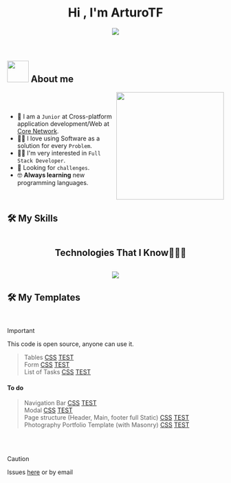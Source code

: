 <h1 align="center">Hi , I'm ArturoTF</h1>
<p align="center">
  <a href="https://github.com/DenverCoder1/readme-typing-svg"><img src="https://readme-typing-svg.herokuapp.com?font=Time+New+Roman&color=%23C8BE25&size=25&center=true&vCenter=true&width=600&height=100&lines=Cross-platform+application+development"></a>
</p>
<br>	
	
## <picture><img src = "https://github.com/7oSkaaa/7oSkaaa/blob/main/Images/about_me.gif?raw=true" width = 50px></picture> About me

<picture> <img align="right" src="https://github.com/7oSkaaa/7oSkaaa/blob/main/Images/Right_Side.gif?raw=true" width = 250px></picture>

<br><br>

- :school: I am a `Junior` at Cross-platform application development/Web at [Core Network](https://www.corenetworks.es/).
- :technologist: I love using Software as a solution for every `Problem`.
- :student: I'm very interested in `Full Stack Developer`.
- 🤔 Looking for `challenges`.
- :nerd_face: **Always learning** new programming languages.
<br>

## 🛠️ My Skills

<div id="user-content-toc">
  <ul align="center">
    <summary><h2 style="display: inline-block">Technologies That I Know👨🏻‍💻</h2></summary>
  </ul>
</div>
<!--tech stack icons-->
<p align="center">
  <a href="https://skillicons.dev">
<div align="center">
<img src="https://skillicons.dev/icons?i=sqlite,mysql,css,angular,html,ts,js,java,spring,vscode,discord,eclipse,git,github,notion,linux&perline=14" /> <br>
  
</div>   
  </a>
</p>

## 🛠️ My Templates
  <br>

> [!IMPORTANT]  
> This code is open source, anyone can use it.

> Tables [CSS](https://arturotf.github.io/ArturoTF/estilos/tablas/tablas.css) [TEST](https://arturotf.github.io/ArturoTF/estilos/tablas/tablasExample.html)<br>
> Form [CSS](https://arturotf.github.io/ArturoTF/estilos/form/form.css) [TEST](https://arturotf.github.io/ArturoTF/estilos/form/formExample.html)<br>
> List of Tasks [CSS](https://arturotf.github.io/ArturoTF/estilos/soon.html) [TEST](https://arturotf.github.io/ArturoTF/estilos/soon.html)<br>
#### To do
> Navigation Bar [CSS](https://arturotf.github.io/ArturoTF/estilos/soon.html) [TEST](https://arturotf.github.io/ArturoTF/estilos/soon.html)<br>
> Modal [CSS](https://arturotf.github.io/ArturoTF/estilos/soon.html) [TEST](https://arturotf.github.io/ArturoTF/estilos/soon.html)<br>
> Page structure (Header, Main, footer  full Static) [CSS](https://arturotf.github.io/ArturoTF/estilos/soon.html) [TEST](https://arturotf.github.io/ArturoTF/estilos/soon.html)<br>
> Photography Portfolio Template (with Masonry) [CSS](https://arturotf.github.io/ArturoTF/estilos/soon.html) [TEST](https://arturotf.github.io/ArturoTF/estilos/soon.html)<br>
  <br>
  <br>

> [!CAUTION]
> Issues [here](https://github.com/ArturoTF/ArturoTF/issues/new) or by email









